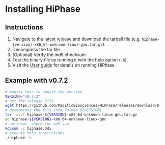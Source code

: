 # Installing HiPhase
## Instructions
1. Navigate to the [latest release](https://github.com/PacificBiosciences/HiPhase/releases/latest) and download the tarball file (e.g. `hiphase-{version}-x86_64-unknown-linux-gnu.tar.gz`).
2. Decompress the tar file.
3. (Optional) Verify the md5 checksum.
4. Test the binary file by running it with the help option (`-h`).
5. Visit the [User guide](./user_guide.md) for details on running HiPhase.

## Example with v0.7.2
```bash
# modify this to update the version
VERSION="v0.7.2"
# get the release file
wget https://github.com/PacificBiosciences/HiPhase/releases/download/${VERSION}/hiphase-${VERSION}-x86_64-unknown-linux-gnu.tar.gz
# decompress the file into folder ${VERSION}
tar -xzvf hiphase-${VERSION}-x86_64-unknown-linux-gnu.tar.gz
cd hiphase-${VERSION}-x86_64-unknown-linux-gnu
# optional, check the md5 sum
md5sum -c hiphase.md5
# execute help instructions
./hiphase -h
```